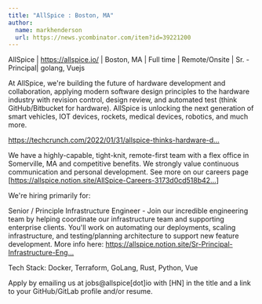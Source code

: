 ```yaml
---
title: "AllSpice : Boston, MA"
author:
  name: markhenderson
  url: https://news.ycombinator.com/item?id=39221200
---
```

AllSpice | <a href="https:&#x2F;&#x2F;allspice.io&#x2F;" rel="nofollow">https:&#x2F;&#x2F;allspice.io&#x2F;</a> | Boston, MA | Full time | Remote&#x2F;Onsite | Sr. - Principal| golang, Vuejs

At AllSpice, we&#x27;re building the future of hardware development and collaboration, applying modern software design principles to the hardware industry with revision control, design review, and automated test (think GitHub&#x2F;Bitbucket for hardware). AllSpice is unlocking the next generation of smart vehicles, IOT devices, rockets, medical devices, robotics, and much more.

<a href="https:&#x2F;&#x2F;techcrunch.com&#x2F;2022&#x2F;01&#x2F;31&#x2F;allspice-thinks-hardware-developers-lack-their-own-github-so-it-is-building-one&#x2F;" rel="nofollow">https:&#x2F;&#x2F;techcrunch.com&#x2F;2022&#x2F;01&#x2F;31&#x2F;allspice-thinks-hardware-d...</a>

We have a highly-capable, tight-knit, remote-first team with a flex office in Somerville, MA and competitive benefits. We strongly value continuous communication and personal development. See more on our careers page [<a href="https:&#x2F;&#x2F;allspice.notion.site&#x2F;AllSpice-Careers-3173d0cd518b4257b186ba5c8f34dc44" rel="nofollow">https:&#x2F;&#x2F;allspice.notion.site&#x2F;AllSpice-Careers-3173d0cd518b42...</a>]

We&#x27;re hiring primarily for:

Senior &#x2F; Principle Infrastructure Engineer - Join our incredible engineering team by helping coordinate our infrastructure team and supporting enterprise clients. You&#x27;ll work on automating our deployments, scaling infrastructure, and testing&#x2F;planning architecture to support new feature development. More info here: <a href="https:&#x2F;&#x2F;allspice.notion.site&#x2F;Sr-Principal-Infrastructure-Engineer-8ab323ed2cdc45de9babad4bd3f7fa1b" rel="nofollow">https:&#x2F;&#x2F;allspice.notion.site&#x2F;Sr-Principal-Infrastructure-Eng...</a>

Tech Stack: Docker, Terraform, GoLang, Rust, Python, Vue

Apply by emailing us at jobs@allspice[dot]io with [HN] in the title and a link to your GitHub&#x2F;GitLab profile and&#x2F;or resume.
